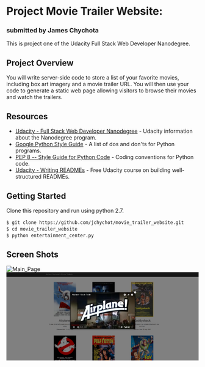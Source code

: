 # Project Movie Trailer Website:
### submitted by James Chychota

This is project one of the Udacity Full Stack Web Developer Nanodegree.

## Project Overview
You will write server-side code to store a list of your favorite movies, including box art imagery and a movie trailer URL. You will then use your code to generate a static web page allowing visitors to browse their movies and watch the trailers.

## Resources

* [Udacity - Full Stack Web Developer Nanodegree](https://www.udacity.com/course/full-stack-web-developer-nanodegree--nd004/) - Udacity information about the Nanodegree program.
* [Google Python Style Guide](https://google.github.io/styleguide/pyguide.html) - A list of dos and don'ts for Python programs.
* [PEP 8 -- Style Guide for Python Code](https://www.python.org/dev/peps/pep-0008/) - Coding conventions for Python code.
* [Udacity - Writing READMEs](https://www.udacity.com/course/writing-readmes--ud777) - Free Udacity course on building well-structured READMEs.


## Getting Started

Clone this repository and run using python 2.7.

```sh
$ git clone https://github.com/jchychot/movie_trailer_website.git
$ cd movie_trailer_website
$ python entertainment_center.py
```

## Screen Shots
![Main_Page](./img/Main.PNG)
![Trailer](./img/Trailer.PNG)
